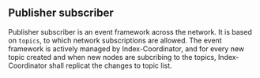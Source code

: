 ## Publisher subscriber

Publisher subscriber is an event framework across the network. It is based on
`topics`, to which network subscriptions are allowed. The event framework is
actively managed by Index-Coordinator, and for every new topic created and
when new nodes are subcribing to the topics, Index-Coordinator shall replicat
the changes to topic list.
